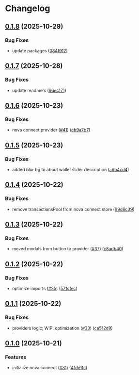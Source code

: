 # Changelog

## [0.1.8](https://github.com/TuwaIO/nova-uikit/compare/nova-connect-v0.1.7...nova-connect-v0.1.8) (2025-10-29)


### Bug Fixes

* update packages ([084f912](https://github.com/TuwaIO/nova-uikit/commit/084f9129112f02ecb4a633a8a6a15cdaa63fa9c4))

## [0.1.7](https://github.com/TuwaIO/nova-uikit/compare/nova-connect-v0.1.6...nova-connect-v0.1.7) (2025-10-28)


### Bug Fixes

* update readme's ([66ec171](https://github.com/TuwaIO/nova-uikit/commit/66ec171b893020c077fa239a342248c3b3809dd9))

## [0.1.6](https://github.com/TuwaIO/nova-uikit/compare/nova-connect-v0.1.5...nova-connect-v0.1.6) (2025-10-23)


### Bug Fixes

* nova connect provider ([#41](https://github.com/TuwaIO/nova-uikit/issues/41)) ([cb9a7b7](https://github.com/TuwaIO/nova-uikit/commit/cb9a7b7a947d15d5088972b66c9a93bca8b71eaa))

## [0.1.5](https://github.com/TuwaIO/nova-uikit/compare/nova-connect-v0.1.4...nova-connect-v0.1.5) (2025-10-23)


### Bug Fixes

* added blur bg to about wallet slider description ([a6b4cd4](https://github.com/TuwaIO/nova-uikit/commit/a6b4cd42ae73619fb4e71b5b0bd64af084ce09f1))

## [0.1.4](https://github.com/TuwaIO/nova-uikit/compare/nova-connect-v0.1.3...nova-connect-v0.1.4) (2025-10-22)


### Bug Fixes

* remove transactionsPool from nova connect store ([99d6c39](https://github.com/TuwaIO/nova-uikit/commit/99d6c3943bea6839c7beb4c4c58514f08456d7b4))

## [0.1.3](https://github.com/TuwaIO/nova-uikit/compare/nova-connect-v0.1.2...nova-connect-v0.1.3) (2025-10-22)


### Bug Fixes

* moved modals from button to provider ([#37](https://github.com/TuwaIO/nova-uikit/issues/37)) ([c8adb40](https://github.com/TuwaIO/nova-uikit/commit/c8adb40832adf4e989f78131d8760e2f135d1e23))

## [0.1.2](https://github.com/TuwaIO/nova-uikit/compare/nova-connect-v0.1.1...nova-connect-v0.1.2) (2025-10-22)


### Bug Fixes

* optimize imports ([#35](https://github.com/TuwaIO/nova-uikit/issues/35)) ([571cfec](https://github.com/TuwaIO/nova-uikit/commit/571cfec7cf7252eb4c4e0a4ab267a4adc8c7257b))

## [0.1.1](https://github.com/TuwaIO/nova-uikit/compare/nova-connect-v0.1.0...nova-connect-v0.1.1) (2025-10-22)


### Bug Fixes

* providers logic; WIP: optimization ([#33](https://github.com/TuwaIO/nova-uikit/issues/33)) ([ca512d9](https://github.com/TuwaIO/nova-uikit/commit/ca512d92c3d73a3fa7e30a5890a453b0a52a1cc5))

## [0.1.0](https://github.com/TuwaIO/nova-uikit/compare/nova-connect-v0.0.1...nova-connect-v0.1.0) (2025-10-21)


### Features

* initialize nova connect ([#31](https://github.com/TuwaIO/nova-uikit/issues/31)) ([41de1fc](https://github.com/TuwaIO/nova-uikit/commit/41de1fcbccf22e3eadae3f35b9329b8454f418bb))
